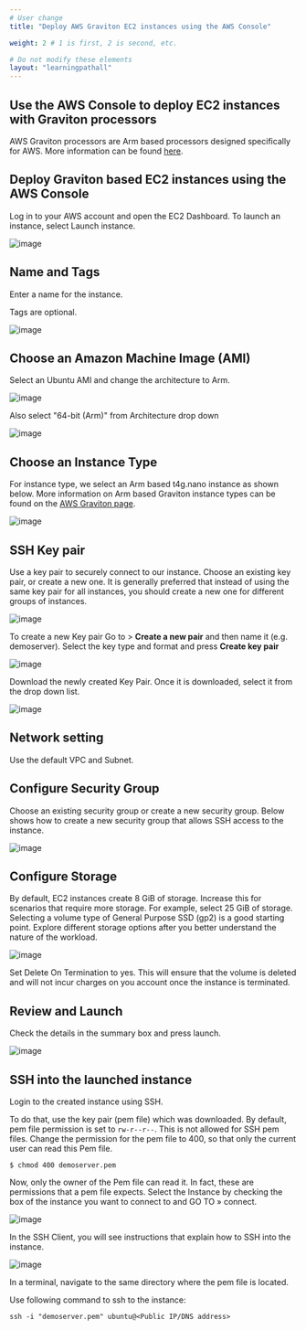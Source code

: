```yaml
---
# User change
title: "Deploy AWS Graviton EC2 instances using the AWS Console"

weight: 2 # 1 is first, 2 is second, etc.

# Do not modify these elements
layout: "learningpathall"
---
```


##  Use the AWS Console to deploy EC2 instances with Graviton processors

AWS Graviton processors are Arm based processors designed specifically for AWS. More information can be found [here](https://aws.amazon.com/pm/ec2-graviton/).

## Deploy Graviton based EC2 instances using the AWS Console

Log in to your AWS account and open the EC2 Dashboard. To launch an instance, select Launch instance.

![image](https://user-images.githubusercontent.com/87687468/189866780-e67c8a99-e5f2-445f-938c-a672cd926c4a.png)
   
## Name and Tags

Enter a name for the instance.

Tags are optional.
    
![image](https://user-images.githubusercontent.com/87687468/192811901-40232129-2405-4a33-803c-1a9e40934b44.png)

## Choose an Amazon Machine Image (AMI)

Select an Ubuntu AMI and change the architecture to Arm.
   
![image](https://user-images.githubusercontent.com/87687468/192594550-95c51ac9-d1cd-4f0d-98f2-a1fce1a78b2d.png)

Also select "64-bit (Arm)" from Architecture drop down
   
![image](https://user-images.githubusercontent.com/87687468/192595418-c96ad1e5-8a74-43f8-83c7-d5c19f14ff4a.png)

## Choose an Instance Type

For instance type, we select an Arm based t4g.nano instance as shown below. More information on Arm based Graviton instance types can be found on the [AWS Graviton page](https://aws.amazon.com/ec2/graviton/).
   
![image](https://user-images.githubusercontent.com/87687468/192596029-21b7dcc2-917c-41d0-bda2-3763584f7f00.png)
 
## SSH Key pair

Use a key pair to securely connect to our instance. Choose an existing key pair, or create a new one. It is generally preferred that instead of using the same key pair for all instances, you should create a new one for different groups of instances.
   
![image](https://user-images.githubusercontent.com/87687468/189890580-0b647d1e-baad-4597-95ad-7fcad81e9324.png)

To create a new Key pair Go to > **Create a new pair** and then name it (e.g. demoserver). Select the key type and format and press **Create key pair**

![image](https://user-images.githubusercontent.com/87687468/189891219-ac02d5df-d247-4adb-8e3d-03c0212b9356.png)

Download the newly created Key Pair. Once it is downloaded, select it from the drop down list.
   
![image](https://user-images.githubusercontent.com/87687468/189892157-580783ad-f387-4f6e-83f6-793661078bbc.png)

## Network setting

Use the default VPC and Subnet.

## Configure Security Group

Choose an existing security group or create a new security group. Below shows how to create a new security group that allows SSH access to the instance.
   
![image](https://user-images.githubusercontent.com/87687468/189876379-1d9118c8-a9a6-4e6d-892a-e37443d37546.png)
   
## Configure Storage

By default, EC2 instances create 8 GiB of storage. Increase this for scenarios that require more storage. For example, select  25 GiB of storage. Selecting a volume type of General Purpose SSD (gp2) is a good starting point. Explore different storage options after you better understand the nature of the workload.
   
![image](https://user-images.githubusercontent.com/87687468/189878035-87d9721f-c58e-4ce7-800b-093d4d3e59ce.png)
   
Set Delete On Termination to yes. This will ensure that the volume is deleted and will not incur charges on you account once the instance is terminated.
   
## Review and Launch

Check the details in the summary box and press launch.

![image](https://user-images.githubusercontent.com/87687468/189878839-3ef022f7-2be7-458a-b0ce-20cf5ee0bcaa.png)

## SSH into the launched instance

Login to the created instance using SSH. 

To do that, use the key pair (pem file) which was downloaded. By default, pem file permission is set to `rw-r--r--`. This is not allowed for SSH pem files. Change the permission for the pem file to 400, so that only the current user can read this Pem file.

```
$ chmod 400 demoserver.pem
```
   
Now, only the owner of the Pem file can read it. In fact, these are permissions that a pem file expects. Select the Instance by checking the box of the instance you want to connect to and GO TO » connect.
   
![image](https://user-images.githubusercontent.com/87687468/192154311-55889d4e-6dd2-4bc3-81a9-95cca7356e0a.png)
   
In the SSH Client, you will see instructions that explain how to SSH into the instance.
   
![image](https://user-images.githubusercontent.com/87687468/190095052-41851f3d-61db-486f-9c00-2f504587bdcc.png)
   
In a terminal, navigate to the same directory where the pem file is located. 

Use following command to ssh to the instance:
   
```
ssh -i "demoserver.pem" ubuntu@<Public IP/DNS address>
```

